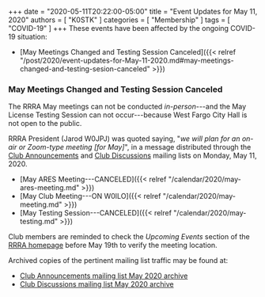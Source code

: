 +++
date = "2020-05-11T20:22:00-05:00"
title = "Event Updates for May 11, 2020"
authors = [ "K0STK" ]
categories = [ "Membership" ]
tags = [ "COVID-19" ]
+++
These events have been affected by the ongoing COVID-19 situation:

* [May Meetings Changed and Testing Session Canceled]({{< relref "/post/2020/event-updates-for-May-11-2020.md#may-meetings-changed-and-testing-sesion-canceled" >}})

<!--more-->

### May Meetings Changed and Testing Session Canceled

The RRRA May meetings can not be conducted *in-person*---and the May
License Testing Session can not occur---because West Fargo City Hall is
not open to the public.

RRRA President (Jarod W0JPJ) was quoted saying, "*we will plan for
an on-air or Zoom-type meeting [for May]*", in a message distributed
through the
[Club Announcements](https://lists.rrra.org/mailman/listinfo/announce)
and
[Club Discussions](https://lists.rrra.org/mailman/listinfo/rrra)
mailing lists on Monday, May 11, 2020.

* [May ARES Meeting---CANCELED]({{< relref "/calendar/2020/may-ares-meeting.md" >}})
* [May Club Meeting---ON W0ILO]({{< relref "/calendar/2020/may-meeting.md" >}})
* [May Testing Session---CANCELED]({{< relref "/calendar/2020/may-testing.md" >}})

Club members are reminded to check the *Upcoming Events* section of the
[RRRA homepage](https://rrra.org/) before May 19th to verify the meeting
location.

Archived copies of the pertinent mailing list traffic may be found at:

* [Club Announcements mailing list May 2020 archive](https://lists.rrra.org/pipermail/announce/2020-May/000498.html)
* [Club Discussions mailing list May 2020 archive](https://lists.rrra.org/pipermail/rrra/2020-May/000814.html)
